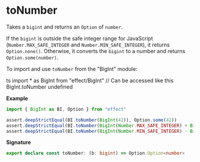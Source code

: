 # toNumber

Takes a `bigint` and returns an `Option` of `number`.

If the `bigint` is outside the safe integer range for JavaScript (`Number.MAX_SAFE_INTEGER`
and `Number.MIN_SAFE_INTEGER`), it returns `Option.none()`. Otherwise, it converts the `bigint`
to a number and returns `Option.some(number)`.

To import and use `toNumber` from the "BigInt" module:

ts
import \* as BigInt from "effect/BigInt"
// Can be accessed like this
BigInt.toNumber
undefined

**Example**

```ts
import { BigInt as BI, Option } from "effect"

assert.deepStrictEqual(BI.toNumber(BigInt(42)), Option.some(42))
assert.deepStrictEqual(BI.toNumber(BigInt(Number.MAX_SAFE_INTEGER) + BigInt(1)), Option.none())
assert.deepStrictEqual(BI.toNumber(BigInt(Number.MIN_SAFE_INTEGER) - BigInt(1)), Option.none())
```

**Signature**

```ts
export declare const toNumber: (b: bigint) => Option.Option<number>
```
